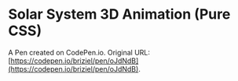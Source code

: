# Solar System 3D Animation (Pure CSS)

A Pen created on CodePen.io. Original URL: [https://codepen.io/briziel/pen/oJdNdB](https://codepen.io/briziel/pen/oJdNdB).


